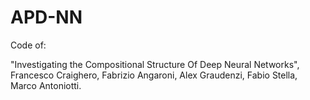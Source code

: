 # APD-NN
Code of:

"Investigating the Compositional Structure Of Deep Neural Networks", Francesco Craighero, Fabrizio Angaroni, Alex Graudenzi, Fabio Stella, Marco Antoniotti.
